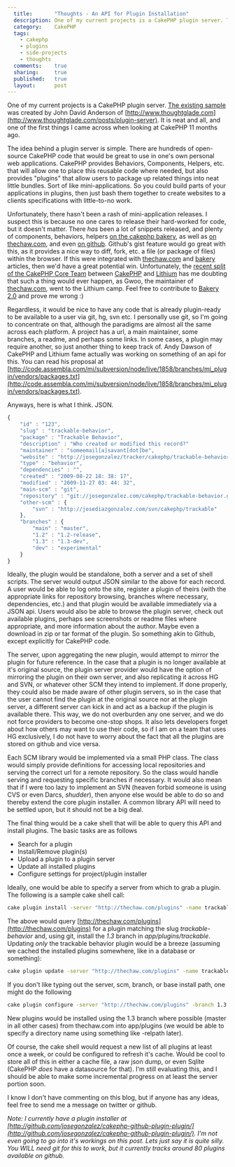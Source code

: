 ```yaml
---
  title:       "Thoughts - An API for Plugin Installation"
  description: One of my current projects is a CakePHP plugin server. The existing sample was created by John David Anderson of http://www.thoughtglade.com. It is neat and all, and one of the first things I came across when looking at CakePHP 11 months ago.
  category:    CakePHP
  tags:
    - cakephp
    - plugins
    - side-projects
    - thoughts
  comments:    true
  sharing:     true
  published:   true
  layout:      post
---
```


One of my current projects is a CakePHP plugin server. [The existing sample](http://www.thoughtglade.com/posts/plugin-server) was created by John David Anderson of [http://www.thoughtglade.com](http://www.thoughtglade.com/posts/plugin-server). It is neat and all, and one of the first things I came across when looking at CakePHP 11 months ago.

The idea behind a plugin server is simple. There are hundreds of open-source CakePHP code that would be great to use in one's own personal web applications. CakePHP provides Behaviors, Components, Helpers, etc. that will allow one to place this reusable code where needed, but also provides "plugins" that allow users to package up related things into neat little bundles. Sort of like mini-applications. So you could build parts of your applications in plugins, then just bash them together to create websites to a clients specifications with little-to-no work.

Unfortunately, there hasn't been a rash of mini-application releases. I suspect this is because no one cares to release their hard-worked for code, but it doesn't matter. There _has_ been a lot of snippets released, and plenty of components, behaviors, helpers [on the cakephp bakery](http://bakery.cakephp.org), as well as [on thechaw.com](http://thechaw.com), and even [on github](http://github.com). Github's gist feature would go great with this, as it provides a nice way to diff, fork, etc. a file (or package of files) within the browser. If this were integrated with [thechaw.com](http://thechaw.com) and [bakery](http://bakery.cakephp.org) articles, then we'd have a great potential win. Unfortunately, the [recent split of the CakePHP Core Team](http://bakery.cakephp.org/articles/view/the-cake-is-still-rising) between [CakePHP](http://cakephp.org) and [Lithium](http://rad-dev.org/) has me doubting that such a thing would ever happen, as Gwoo, the maintainer of [thechaw.com](http://thechaw.com), went to the Lithium camp. Feel free to contribute to [Bakery 2.0](http://thechaw.com/bakery) and prove me wrong :)

Regardless, it would be nice to have any code that is already plugin-ready to be available to a user via git, hg, svn etc. I personally use git, so I'm going to concentrate on that, although the paradigms are almost all the same across each platform. A project has a url, a main maintainer, some branches, a readme, and perhaps some links. In some cases, a plugin may require another, so just another thing to keep track of. Andy Dawson of CakePHP and Lithium fame actually was working on something of an api for this. You can read his proposal at [http://code.assembla.com/mi/subversion/node/live/1858/branches/mi_plugin/vendors/packages.txt](http://code.assembla.com/mi/subversion/node/live/1858/branches/mi_plugin/vendors/packages.txt).

Anyways, here is what I think. JSON.

```javascript
{
    "id" : "123",
    "slug" : "trackable-behavior",
    "package" : "Trackable Behavior",
    "description" : "Who created or modified this record?"
    "maintainer" : "someemail[a]savant[dot]be",
    "website" : "http://josegonzalez/tracker/cakephp/trackable-behavior",
    "type" : "behavior",
    "dependencies" : "",
    "created" : "2009-08-22 18: 38: 17",
    "modified" : "2009-11-27 03: 44: 32",
    "main-scm" : "git",
    "repository" : "git://josegonzalez.com/cakephp/trackable-behavior.git",
    "other-scm" : {
        "svn" : "http://josediazgonzalez.com/svn/cakephp/trackable"
    },
    "branches" : {
        "main" : "master",
        "1.2" : "1.2-release",
        "1.3" : "1.3-dev",
        "dev" : "experimental"
    }
}
```

Ideally, the plugin would be standalone, both a server and a set of shell scripts. The server would output JSON similar to the above for each record. A user would be able to log onto the site, register a plugin of theirs (with the appropriate links for repository browsing, branches where necessary, dependencies, etc.) and that plugin would be available immediately via a JSON api. Users would also be able to browse the plugin server, check out available plugins, perhaps see screenshots or readme files where appropriate, and more information about the author. Maybe even a download in zip or tar format of the plugin. So something akin to Github, except explicitly for CakePHP code.

The server, upon aggregating the new plugin, would attempt to mirror the plugin for future reference. In the case that a plugin is no longer available at it's original source, the plugin server provider would have the option of mirroring the plugin on their own server, and also replicating it across HG and SVN, or whatever other SCM they intend to implement. If done properly, they could also be made aware of other plugin servers, so in the case that the user cannot find the plugin at the original source nor at the plugin server, a different server can kick in and act as a backup if the plugin is available there. This way, we do not overburden any one server, and we do not force providers to become one-stop shops. It also lets developers forget about how others may want to use their code, so if I am on a team that uses HG exclusively, I do not have to worry about the fact that all the plugins are stored on github and vice versa.

Each SCM library would be implemented via a small PHP class. The class would simply provide definitions for accessing local repositories and serving the correct url for a remote repository. So the class would handle serving and requesting specific branches if necessary. It would also mean that if I were too lazy to implement an SVN (heaven forbid someone is using CVS or even Darcs, *shudder*), then anyone else would be able to do so and thereby extend the core plugin installer. A common library API will need to be settled upon, but it should not be a big deal.

The final thing would be a cake shell that will be able to query this API and install plugins. The basic tasks are as follows

- Search for a plugin
- Install/Remove plugin(s)
- Upload a plugin to a plugin server
- Update all installed plugins
- Configure settings for project/plugin installer

Ideally, one would be able to specify a server from which to grab a plugin. The following is a sample cake shell call:

```bash
cake plugin install -server "http://thechaw.com/plugins" -name trackable-behavior -branch 1.3 -scm git -basepath app/plugins/trackable
```

The above would query [http://thechaw.com/plugins](http://thechaw.com/plugins) for a plugin matching the slug _trackable-behavior_ and, using git, install the _1.3_ branch in _app/plugins/trackable_. Updating *only* the trackable behavior plugin would be a breeze (assuming we cached the installed plugins somewhere, like in a database or something):

```bash
cake plugin update -server "http://thechaw.com/plugins" -name trackable-behavior
```

If you don't like typing out the server, scm, branch, or base install path, one might do the following

```bash
cake plugin configure -server "http://thechaw.com/plugins" -branch 1.3 -scm git -path app/plugins/
```

New plugins would be installed using the 1.3 branch where possible (master in all other cases) from thechaw.com into app/plugins (we would be able to specify a directory name using something like -relpath later).

Of course, the cake shell would request a new list of all plugins at least once a week, or could be configured to refresh it's cache. Would be cool to store all of this in either a cache file, a raw json dump, or even Sqlite (CakePHP _does_ have a datasource for that). I'm still evaluating this, and I should be able to make some incremental progress on at least the server portion soon.

I know I don't have commenting on this blog, but if anyone has any ideas, feel free to send me a message on twitter or github.

_Note: I currently have a plugin installer at [http://github.com/josegonzalez/cakephp-github-plugin-plugin/](http://github.com/josegonzalez/cakephp-github-plugin-plugin/). I'm not even going to go into it's workings on this post. Lets just say it is quite silly. You WILL need git for this to work, but it currently tracks around 80 plugins available on github._
